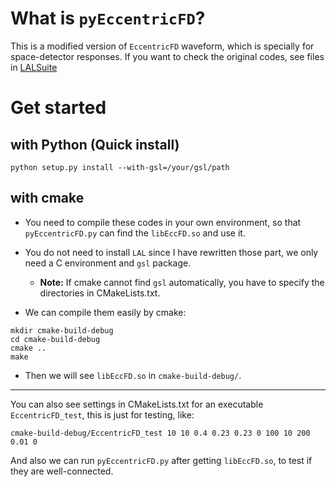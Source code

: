 # What is `pyEccentricFD`?

This is a modified version of `EccentricFD` waveform, which is specially for space-detector responses. 
If you want to check the original codes, see files in [LALSuite](https://github.com/lscsoft/lalsuite/tree/master/lalsimulation/lib)

# Get started

## with Python (Quick install)

```shell
python setup.py install --with-gsl=/your/gsl/path
```

## with cmake

- You need to compile these codes in your own environment, so that `pyEccentricFD.py` can find the `libEccFD.so` and use it.

- You do not need to install `LAL` since I have rewritten those part, we only need a C environment and `gsl` package.

  - **Note:** If cmake cannot find `gsl` automatically, you have to specify the directories in CMakeLists.txt.

- We can compile them easily by cmake:

```shell
mkdir cmake-build-debug
cd cmake-build-debug
cmake ..
make
```

- Then we will see `libEccFD.so` in `cmake-build-debug/`.

---

You can also see settings in CMakeLists.txt for an executable `EccentricFD_test`, this is just for testing, like:

```shell
cmake-build-debug/EccentricFD_test 10 10 0.4 0.23 0.23 0 100 10 200 0.01 0
```

And also we can run `pyEccentricFD.py` after getting `libEccFD.so`, to test if they are well-connected.
